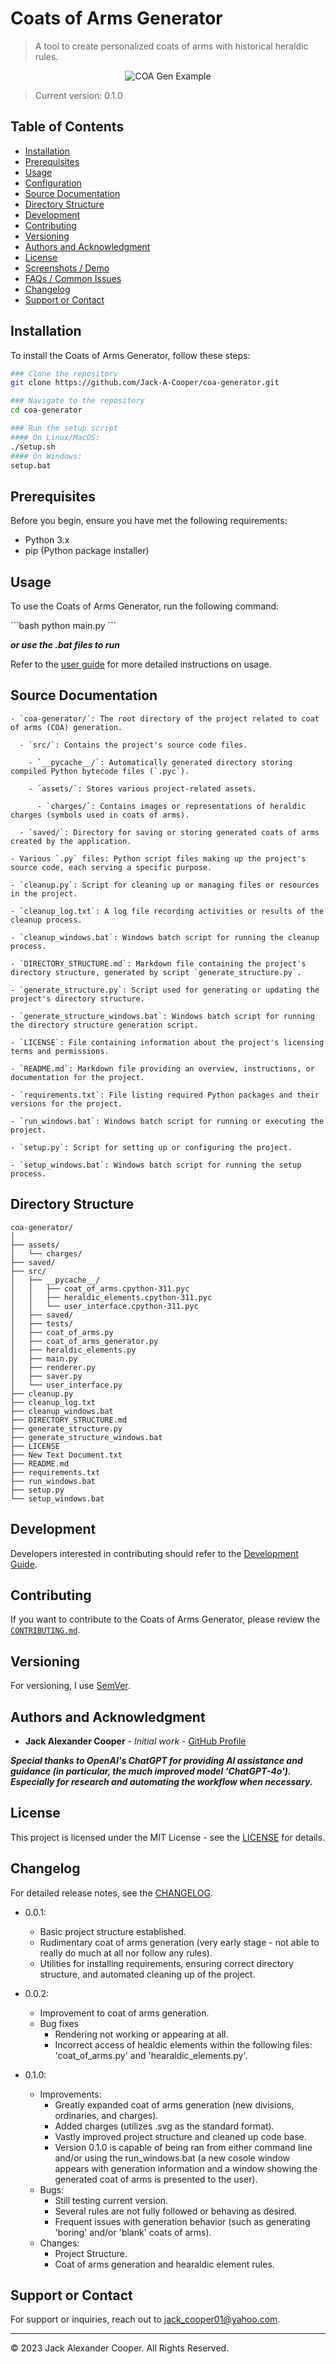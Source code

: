 # Coats of Arms Generator
> A tool to create personalized coats of arms with historical heraldic rules.

<p align="center">
  <img src="resources/examples/coa gen example.png" alt="COA Gen Example">
</p>

> Current version: 0.1.0

## Table of Contents
- [Installation](#installation)
- [Prerequisites](#prerequisites)
- [Usage](#usage)
- [Configuration](#configuration)
- [Source Documentation](#Source-Documentation)
- [Directory Structure](#Directory-Structure)
- [Development](#development)
- [Contributing](#contributing)
- [Versioning](#versioning)
- [Authors and Acknowledgment](#authors-and-acknowledgment)
- [License](#license)
- [Screenshots / Demo](#screenshots--demo)
- [FAQs / Common Issues](#faqs--common-issues)
- [Changelog](#changelog)
- [Support or Contact](#support-or-contact)

## Installation
To install the Coats of Arms Generator, follow these steps:

```bash
### Clone the repository
git clone https://github.com/Jack-A-Cooper/coa-generator.git

### Navigate to the repository
cd coa-generator

### Run the setup script
#### On Linux/MacOS:
./setup.sh
#### On Windows:
setup.bat
```

## Prerequisites
Before you begin, ensure you have met the following requirements:
- Python 3.x
- pip (Python package installer)

## Usage
To use the Coats of Arms Generator, run the following command:

\```bash
python main.py
\```

***or use the .bat files to run***

Refer to the [user guide](USER_GUIDE.md) for more detailed instructions on usage.

## Source Documentation
```
- `coa-generator/`: The root directory of the project related to coat of arms (COA) generation.

  - `src/`: Contains the project's source code files.

    - `__pycache__/`: Automatically generated directory storing compiled Python bytecode files (`.pyc`).

    - `assets/`: Stores various project-related assets.

      - `charges/`: Contains images or representations of heraldic charges (symbols used in coats of arms).

  - `saved/`: Directory for saving or storing generated coats of arms created by the application.

- Various `.py` files: Python script files making up the project's source code, each serving a specific purpose.

- `cleanup.py`: Script for cleaning up or managing files or resources in the project.

- `cleanup_log.txt`: A log file recording activities or results of the cleanup process.

- `cleanup_windows.bat`: Windows batch script for running the cleanup process.

- `DIRECTORY_STRUCTURE.md`: Markdown file containing the project's directory structure, generated by script `generate_structure.py`.

- `generate_structure.py`: Script used for generating or updating the project's directory structure.

- `generate_structure_windows.bat`: Windows batch script for running the directory structure generation script.

- `LICENSE`: File containing information about the project's licensing terms and permissions.

- `README.md`: Markdown file providing an overview, instructions, or documentation for the project.

- `requirements.txt`: File listing required Python packages and their versions for the project.

- `run_windows.bat`: Windows batch script for running or executing the project.

- `setup.py`: Script for setting up or configuring the project.

- `setup_windows.bat`: Windows batch script for running the setup process.
```

## Directory Structure
```
coa-generator/
│
├── assets/
│   └── charges/
├── saved/
├── src/
│   ├── __pycache__/
│   │   ├── coat_of_arms.cpython-311.pyc
│   │   ├── heraldic_elements.cpython-311.pyc
│   │   └── user_interface.cpython-311.pyc
│   ├── saved/
│   ├── tests/
│   ├── coat_of_arms.py
│   ├── coat_of_arms_generator.py
│   ├── heraldic_elements.py
│   ├── main.py
│   ├── renderer.py
│   ├── saver.py
│   └── user_interface.py
├── cleanup.py
├── cleanup_log.txt
├── cleanup_windows.bat
├── DIRECTORY_STRUCTURE.md
├── generate_structure.py
├── generate_structure_windows.bat
├── LICENSE
├── New Text Document.txt
├── README.md
├── requirements.txt
├── run_windows.bat
├── setup.py
└── setup_windows.bat
```
## Development
Developers interested in contributing should refer to the [Development Guide](DEVELOPMENT.md).

## Contributing
If you want to contribute to the Coats of Arms Generator, please review the [`CONTRIBUTING.md`](CONTRIBUTING.md).

## Versioning
For versioning, I use [SemVer](https://semver.org/).

## Authors and Acknowledgment
- **Jack Alexander Cooper** - *Initial work* - [GitHub Profile](https://github.com/Jack-A-Cooper)

***Special thanks to OpenAI's ChatGPT for providing AI assistance and guidance (in particular, the much improved model 'ChatGPT-4o'). Especially for research and automating the workflow when necessary.***

## License
This project is licensed under the MIT License - see the [LICENSE](LICENSE) for details.

## Changelog
For detailed release notes, see the [CHANGELOG](CHANGELOG).
* 0.0.1: 
  - Basic project structure established.
  - Rudimentary coat of arms generation (very early stage - not able to really do much at all nor follow any rules).
  - Utilities for installing requirements, ensuring correct directory structure, and automated cleaning up of the project.

* 0.0.2:
  - Improvement to coat of arms generation.
  - Bug fixes
    - Rendering not working or appearing at all.
    - Incorrect access of healdic elements within the following files: 'coat_of_arms.py' and 'hearaldic_elements.py'.

* 0.1.0:
    - Improvements:
        - Greatly expanded coat of arms generation (new divisions, ordinaries, and charges).
        - Added charges (utilizes .svg as the standard format).
        - Vastly improved project structure and cleaned up code base.
        - Version 0.1.0 is capable of being ran from either command line and/or using the run_windows.bat (a new cosole window appears with generation information and a window showing the generated coat of arms is presented to the user).
    - Bugs:
        - Still testing current version.
        - Several rules are not fully followed or behaving as desired.
        - Frequent issues with generation behavior (such as generating 'boring' and/or 'blank' coats of arms).
    - Changes:
        - Project Structure.
        - Coat of arms generation and hearaldic element rules.

## Support or Contact
For support or inquiries, reach out to [jack_cooper01@yahoo.com](mailto:jack_cooper01@yahoo.com).

---
© 2023 Jack Alexander Cooper. All Rights Reserved.
